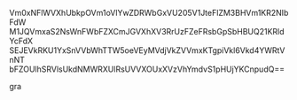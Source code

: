 Vm0xNFlWVXhUbkpOVm1oVlYwZDRWbGxVU205V1JteFlZM3BHVm1KR2NIbFdW
M1JQVmxaS2NsWnFWbFZXCmJGVXhXV3RrUzFZeFRsbGpSbHBUQ21KRldYcFdX
SEJEVkRKU1YxSnVVbWhTTW5oeVEyMVdjVkZVVmxKTgpiVkl6Vkd4YWRtVnNT
bFZOUlhSRVlsUkdNMWRXUlRsUVVXOUxXVzVhYmdvS1pHUjYKCnpudQ==

gra